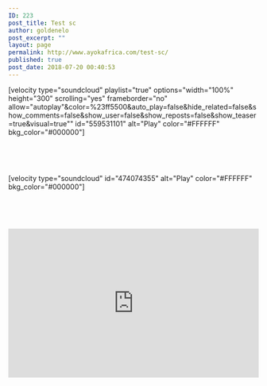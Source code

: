 ```yaml
---
ID: 223
post_title: Test sc
author: goldenelo
post_excerpt: ""
layout: page
permalink: http://www.ayokafrica.com/test-sc/
published: true
post_date: 2018-07-20 00:40:53
---
```

[velocity type="soundcloud" playlist="true" options="width="100%" height="300" scrolling="yes" frameborder="no" allow="autoplay"&amp;color=%23ff5500&amp;auto_play=false&amp;hide_related=false&amp;show_comments=false&amp;show_user=false&amp;show_reposts=false&amp;show_teaser=true&amp;visual=true"" id="559531101" alt="Play" color="#FFFFFF" bkg_color="#000000"]

&nbsp;

&nbsp;

[velocity type="soundcloud" id="474074355" alt="Play" color="#FFFFFF" bkg_color="#000000"]

&nbsp;

&nbsp;

<iframe src="https://w.soundcloud.com/player/?url=https%3A//api.soundcloud.com/tracks/474074355%3Fsecret_token%3Ds-zF5CN&amp;color=%23ff5500&amp;auto_play=false&amp;hide_related=false&amp;show_comments=true&amp;show_user=true&amp;show_reposts=false&amp;show_teaser=true&amp;visual=true" width="100%" height="300" frameborder="no" scrolling="no"></iframe>